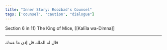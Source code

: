 ```yaml
---
title: "Inner Story: Roozbad's Counsel"
tags: ['counsel', 'caution', "dialogue"]
---
```


 Section 6 in 11) The King of Mice, [[Kalīla wa-Dimna]]

---
قال له الملك قل إذن ما عندك
